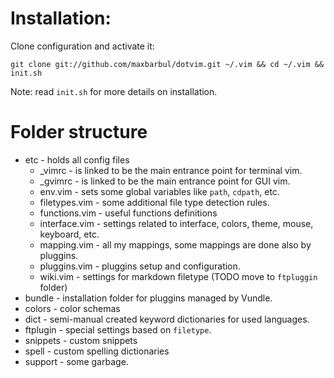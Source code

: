 # Installation:

Clone configuration and activate it:

    git clone git://github.com/maxbarbul/dotvim.git ~/.vim && cd ~/.vim && init.sh

Note: read `init.sh` for more details on installation.

# Folder structure

 - etc - holds all config files
   - \_vimrc - is linked to be the main entrance point for terminal vim.
   - \_gvimrc - is linked to be the main entrance point for GUI vim.
   - env.vim - sets some global variables like `path`, `cdpath`, etc.
   - filetypes.vim - some additional file type detection rules.
   - functions.vim - useful functions definitions
   - interface.vim - settings related to interface, colors, theme, mouse, keyboard, etc.
   - mapping.vim - all my mappings, some mappings are done also by pluggins.
   - pluggins.vim - pluggins setup and configuration.
   - wiki.vim - settings for markdown filetype (TODO move to `ftpluggin` folder)
 - bundle - installation folder for pluggins managed by Vundle.
 - colors - color schemas
 - dict - semi-manual created keyword dictionaries for used languages.
 - ftplugin - special settings based on `filetype`.
 - snippets - custom snippets
 - spell - custom spelling dictionaries
 - support - some garbage.
